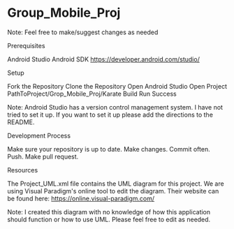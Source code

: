 # Group_Mobile_Proj

Note: Feel free to make/suggest changes as needed

Prerequisites

Android Studio
Android SDK
https://developer.android.com/studio/

Setup

Fork the Repository
Clone the Repository
Open Android Studio
Open Project PathToProject/Grop_Mobile_Proj/Karate
Build
Run
Success

Note: Android Studio has a version control management system. I have not tried to set it up. If you want to set it up please add the directions to the README.

Development Process

Make sure your repository is up to date.
Make changes.
Commit often.
Push.
Make pull request.

Resources

The Project_UML.xml file contains the UML diagram for this project.
We are using Visual Paradigm's online tool to edit the diagram. 
Their website can be found here: https://online.visual-paradigm.com/

Note: I created this diagram with no knowledge of how this application should function or how to use UML.
Please feel free to edit as needed.